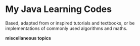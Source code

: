 # My Java Learning Codes
Based, adapted from or inspired tutorials and textbooks,
or be implementations of commonly used algorithms and maths.

**miscellaneous topics**

